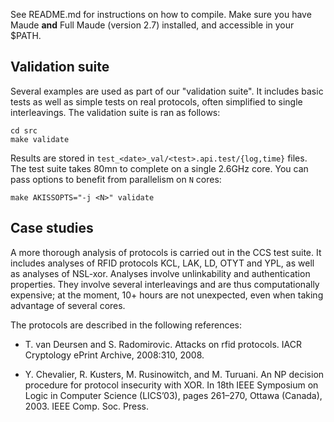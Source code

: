 See README.md for instructions on how to compile. Make sure you
have Maude **and** Full Maude (version 2.7) installed, and
accessible in your $PATH.

Validation suite
----------------

Several examples are used as part of our "validation suite".
It includes basic tests as well as simple tests on real
protocols, often simplified to single interleavings.
The validation suite is ran as follows:

    cd src
    make validate

Results are stored in `test_<date>_val/<test>.api.test/{log,time}`
files. The test suite takes 80mn to complete on a single 2.6GHz core.
You can pass options to benefit from parallelism on `N` cores:

    make AKISSOPTS="-j <N>" validate

Case studies
------------

A more thorough analysis of protocols is carried out in the
CCS test suite. It includes analyses of RFID protocols KCL, LAK, LD,
OTYT and YPL, as well as analyses of NSL-xor. Analyses involve
unlinkability and authentication properties. They involve several
interleavings and are thus computationally expensive; at the moment,
10+ hours are not unexpected, even when taking advantage of several
cores.

The protocols are described in the following references:

 * T. van Deursen and S. Radomirovic. Attacks on rfid
   protocols. IACR Cryptology ePrint Archive, 2008:310,
   2008.

 * Y. Chevalier, R. Kusters, M. Rusinowitch, and
   M. Turuani. An NP decision procedure for protocol
   insecurity with XOR. In 18th IEEE Symposium on
   Logic in Computer Science (LICS’03), pages 261–270,
   Ottawa (Canada), 2003. IEEE Comp. Soc. Press.
